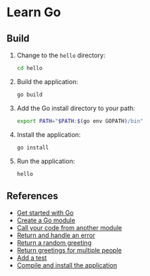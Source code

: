 # Learn Go

## Build

1. Change to the `hello` directory:

   ```bash
   cd hello
   ```

1. Build the application:

   ```bash
   go build
   ```

1. Add the Go install directory to your path:

   ```bash
   export PATH="$PATH:$(go env GOPATH)/bin"
   ```

1. Install the application:

   ```bash
   go install
   ```

1. Run the application:

   ```bash
   hello
   ```

## References

- [Get started with Go](https://go.dev/doc/tutorial/getting-started)
- [Create a Go module](https://go.dev/doc/tutorial/create-module)
- [Call your code from another module](https://go.dev/doc/tutorial/call-module-code)
- [Return and handle an error](https://go.dev/doc/tutorial/handle-errors)
- [Return a random greeting](https://go.dev/doc/tutorial/random-greeting)
- [Return greetings for multiple people](https://go.dev/doc/tutorial/greetings-multiple-people)
- [Add a test](https://go.dev/doc/tutorial/add-a-test)
- [Compile and install the application](https://go.dev/doc/tutorial/compile-install)
